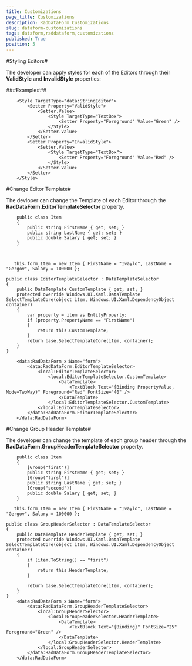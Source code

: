 ```yaml
---
title: Customizations
page_title: Customizations
description: RadDataForm Customizations
slug: dataform-customizations
tags: dataform,raddataform,customizations
published: True
position: 5
---
```


#Styling Editors#

The developer can apply styles for each of the Editors through their **ValidStyle** and **InvalidStyle** properties:


###Example###

        <Style TargetType="data:StringEditor">
            <Setter Property="ValidStyle">
                <Setter.Value>
                    <Style TargetType="TextBox">
                        <Setter Property="Foreground" Value="Green" />
                    </Style>
                </Setter.Value>
            </Setter>
            <Setter Property="InvalidStyle">
                <Setter.Value>
                    <Style TargetType="TextBox">
                        <Setter Property="Foreground" Value="Red" />
                    </Style>
                </Setter.Value>
            </Setter>
        </Style>

#Change Editor Template#

The devloper can change the Template of each Editor through the **RadDataForm.EditorTemplateSelector** property.

        public class Item
        {
            public string FirstName { get; set; }
            public string LastName { get; set; }
            public double Salary { get; set; }
        }
        
                

       this.form.Item = new Item { FirstName = "Ivaylo", LastName = "Gergov", Salary = 100000 };

    public class EditorTemplateSelector : DataTemplateSelector
    {
        public DataTemplate CustomTemplate { get; set; }
        protected override Windows.UI.Xaml.DataTemplate SelectTemplateCore(object item, Windows.UI.Xaml.DependencyObject container)
        {
            var property = item as EntityProperty;
            if (property.PropertyName == "FirstName")
            {
                return this.CustomTemplate;
            }
            return base.SelectTemplateCore(item, container);
        }
    }

        <data:RadDataForm x:Name="form">
            <data:RadDataForm.EditorTemplateSelector>
                <local:EditorTemplateSelector>
                    <local:EditorTemplateSelector.CustomTemplate>
                        <DataTemplate>
                            <TextBlock Text="{Binding PropertyValue, Mode=TwoWay}" Foreground="Red" FontSize="40" />
                        </DataTemplate>
                    </local:EditorTemplateSelector.CustomTemplate>
                </local:EditorTemplateSelector>
            </data:RadDataForm.EditorTemplateSelector>
        </data:RadDataForm>


#Change Group Header Template#

The developer can change the template of each group header through the **RadDataForm.GroupHeaderTemplateSelector** property.

        public class Item
        {
            [Group("first")]
            public string FirstName { get; set; }
            [Group("first")]
            public string LastName { get; set; }
            [Group("second")]
            public double Salary { get; set; }
        }

       this.form.Item = new Item { FirstName = "Ivaylo", LastName = "Gergov", Salary = 100000 };

    public class GroupHeaderSelector : DataTemplateSelector
    {
        public DataTemplate HeaderTemplate { get; set; }
        protected override Windows.UI.Xaml.DataTemplate SelectTemplateCore(object item, Windows.UI.Xaml.DependencyObject container)
        {
            if (item.ToString() == "first")
            {
                return this.HeaderTemplate;
            }

            return base.SelectTemplateCore(item, container);
        }
    }
        <data:RadDataForm x:Name="form">
            <data:RadDataForm.GroupHeaderTemplateSelector>
                <local:GroupHeaderSelector>
                    <local:GroupHeaderSelector.HeaderTemplate>
                        <DataTemplate>
                            <TextBlock Text="{Binding}" FontSize="25" Foreground="Green" />
                        </DataTemplate>
                    </local:GroupHeaderSelector.HeaderTemplate>
                </local:GroupHeaderSelector>
            </data:RadDataForm.GroupHeaderTemplateSelector>
        </data:RadDataForm>